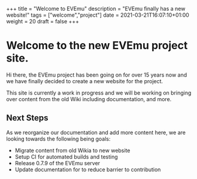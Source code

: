 +++
title = "Welcome to EVEmu"
description = "EVEmu finally has a new website!"
tags = ["welcome","project"]
date = 2021-03-21T16:07:10+01:00
weight = 20
draft = false
+++

# Welcome to the new EVEmu project site.

Hi there, the EVEmu project has been going on for over 15 years now and we have finally decided to create a new website for the project.

This site is currently a work in progress and we will be working on bringing over content from the old Wiki including documentation, and more.

## Next Steps

As we reorganize our documentation and add more content here, we are looking towards the following being goals:

*   Migrate content from old Wikia to new website
*   Setup CI for automated builds and testing
*   Release 0.7.9 of the EVEmu server
*   Update documentation for to reduce barrier to contribution